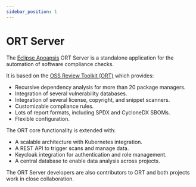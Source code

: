 ```yaml
---
sidebar_position: 1
---
```


# ORT Server

The [Eclipse Apoapsis](https://projects.eclipse.org/projects/technology.apoapsis) ORT Server is a standalone application for the automation of software compliance checks.

It is based on the [OSS Review Toolkit (ORT)](https://oss-review-toolkit.org) which provides:

* Recursive dependency analysis for more than 20 package managers.
* Integration of several vulnerability databases.
* Integration of several license, copyright, and snippet scanners.
* Customizable compliance rules.
* Lots of report formats, including SPDX and CycloneDX SBOMs.
* Flexible configuration.

The ORT core functionality is extended with:

* A scalable architecture with Kubernetes integration.
* A REST API to trigger scans and manage data.
* Keycloak integration for authentication and role management.
* A central database to enable data analysis across projects.

The ORT Server developers are also contributors to ORT and both projects work in close collaboration.
